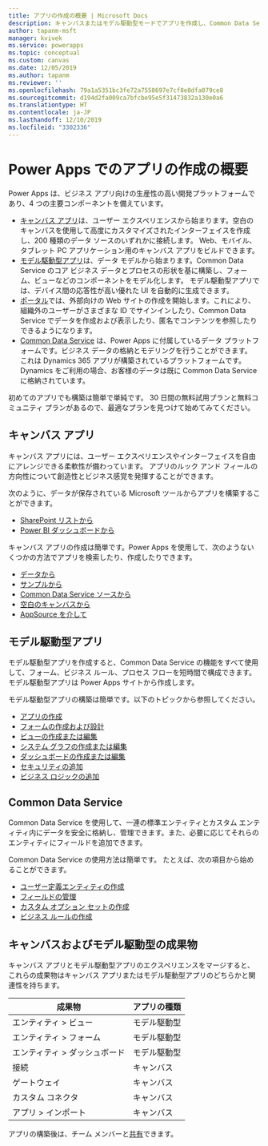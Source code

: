 ```yaml
---
title: アプリの作成の概要 | Microsoft Docs
description: キャンバスまたはモデル駆動型モードでアプリを作成し、Common Data Service を組み込む方法に関する概要
author: tapanm-msft
manager: kvivek
ms.service: powerapps
ms.topic: conceptual
ms.custom: canvas
ms.date: 12/05/2019
ms.author: tapanm
ms.reviewer: ''
ms.openlocfilehash: 79a1a5351bc3fe72a7558697e7cf8e8dfa079ce8
ms.sourcegitcommit: d194d2fa009ca7bfcbe95e5f31473832a130e0a6
ms.translationtype: HT
ms.contentlocale: ja-JP
ms.lasthandoff: 12/10/2019
ms.locfileid: "3302336"
---
```

# <a name="overview-of-creating-apps-in-power-apps"></a>Power Apps でのアプリの作成の概要

Power Apps は、ビジネス アプリ向けの生産性の高い開発プラットフォームであり、4 つの主要コンポーネントを備えています。

- [キャンバス アプリ](canvas-apps/getting-started.md)は、ユーザー エクスペリエンスから始まります。空白のキャンバスを使用して高度にカスタマイズされたインターフェイスを作成し、200 種類のデータ ソースのいずれかに接続します。 Web、モバイル、タブレット PC アプリケーション用のキャンバス アプリをビルドできます。
- [モデル駆動型アプリ](model-driven-apps/model-driven-app-overview.md)は、データ モデルから始まります。Common Data Service のコア ビジネス データとプロセスの形状を基に構築し、フォーム、ビューなどのコンポーネントをモデル化します。 モデル駆動型アプリでは、デバイス間の応答性が高い優れた UI を自動的に生成できます。
- [ポータル](portals/overview.md)では、外部向けの Web サイトの作成を開始します。これにより、組織外のユーザーがさまざまな ID でサインインしたり、Common Data Service でデータを作成および表示したり、匿名でコンテンツを参照したりできるようになります。
- [Common Data Service](common-data-service/data-platform-intro.md) は、Power Apps に付属しているデータ プラットフォームです。ビジネス データの格納とモデリングを行うことができます。 これは Dynamics 365 アプリが構築されているプラットフォームです。Dynamics をご利用の場合、お客様のデータは既に Common Data Service に格納されています。

初めてのアプリでも構築は簡単で単純です。 30 日間の無料試用プランと無料コミュニティ プランがあるので、最適なプランを見つけて始めてみてください。

## <a name="canvas-apps"></a>キャンバス アプリ

キャンバス アプリには、ユーザー エクスペリエンスやインターフェイスを自由にアレンジできる柔軟性が備わっています。 アプリのルック アンド フィールの方向性について創造性とビジネス感覚を発揮することができます。

次のように、データが保存されている Microsoft ツールからアプリを構築することができます。

- [SharePoint リストから](canvas-apps/app-from-sharepoint.md#create-an-app-from-within-sharepoint-online)
- [Power BI ダッシュボードから](canvas-apps/embed-powerapps-powerbi.md)

キャンバス アプリの作成は簡単です。Power Apps を使用して、次のようないくつかの方法でアプリを検索したり、作成したりできます。

- [データから](canvas-apps/app-from-sharepoint.md)
- [サンプルから](canvas-apps/open-and-run-a-sample-app.md)
- [Common Data Service ソースから](canvas-apps/data-platform-create-app.md)
- [空白のキャンバスから](canvas-apps/data-platform-create-app-scratch.md)
- [AppSource を介して](../user/app-source.md)

## <a name="model-driven-apps"></a>モデル駆動型アプリ

モデル駆動型アプリを作成すると、Common Data Service の機能をすべて使用して、フォーム、ビジネス ルール、プロセス フローを短時間で構成できます。 モデル駆動型アプリは Power Apps サイトから作成します。

モデル駆動型アプリの構築は簡単です。以下のトピックから参照してください。

- [アプリの作成](https://docs.microsoft.com/dynamics365/customer-engagement/customize/create-edit-app)
- [フォームの作成および設計](https://docs.microsoft.com/dynamics365/customer-engagement/customize/create-design-forms)
- [ビューの作成または編集](https://docs.microsoft.com/dynamics365/customer-engagement/customize/create-edit-views)
- [システム グラフの作成または編集](https://docs.microsoft.com/dynamics365/customer-engagement/customize/create-edit-system-chart)
- [ダッシュボードの作成または編集](https://docs.microsoft.com/dynamics365/customer-engagement/customize/create-edit-dashboards)
- [セキュリティの追加](https://docs.microsoft.com/dynamics365/customer-engagement/customize/manage-access-apps-security-roles)
- [ビジネス ロジックの追加](https://docs.microsoft.com/dynamics365/customer-engagement/customize/guide-staff-through-common-tasks-processes)

## <a name="common-data-service"></a>Common Data Service

Common Data Service を使用して、一連の標準エンティティとカスタム エンティティ内にデータを安全に格納し、管理できます。また、必要に応じてそれらのエンティティにフィールドを追加できます。

Common Data Service の使用方法は簡単です。 たとえば、次の項目から始めることができます。

- [ユーザー定義エンティティの作成](common-data-service/data-platform-create-entity.md)
- [フィールドの管理](common-data-service/data-platform-manage-fields.md)
- [カスタム オプション セットの作成](common-data-service/custom-picklists.md)
- [ビジネス ルールの作成](https://docs.microsoft.com/dynamics365/customer-engagement/customize/create-business-rules-recommendations-apply-logic-form)

## <a name="canvas-and-model-driven-artifacts"></a>キャンバスおよびモデル駆動型の成果物

キャンバス アプリとモデル駆動型アプリのエクスペリエンスをマージすると、これらの成果物はキャンバス アプリまたはモデル駆動型アプリのどちらかと関連性を持ちます。

| 成果物            | アプリの種類     |
|---------------------|--------------|
| エンティティ > ビュー      | モデル駆動型 |
| エンティティ > フォーム      | モデル駆動型 |
| エンティティ > ダッシュボード | モデル駆動型 |
| 接続         | キャンバス       |
| ゲートウェイ            | キャンバス       |
| カスタム コネクタ   | キャンバス       |
| アプリ > インポート       | キャンバス       |

アプリの構築後は、チーム メンバーと[共有](canvas-apps/share-app.md)できます。
